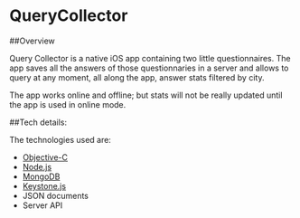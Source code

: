 # QueryCollector
##Overview

Query Collector is a native iOS app containing two little questionnaires. The app saves all the answers of those questionnaries in a server and allows to query at any moment, all along the app, answer stats filtered by city.

The app works online and offline; but stats will not be really updated until the app is used in online mode.

##Tech details:

The technologies used are:

* [Objective-C](https://developer.apple.com/library/content/documentation/General/Conceptual/DevPedia-CocoaCore/ObjectiveC.html)
* [Node.js](https://nodejs.org/) 
* [MongoDB](https://docs.mongodb.com/)
* [Keystone.js](http://keystonejs.com/)
* JSON documents
* Server API

